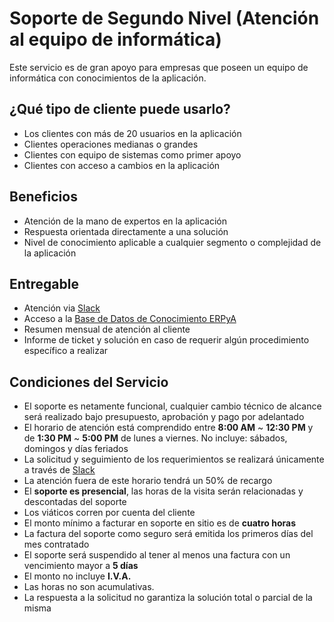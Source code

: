 

# Soporte de Segundo Nivel (Atención al equipo de informática)
Este servicio es de gran apoyo para empresas que poseen un equipo de informática con conocimientos de la aplicación.

## ¿Qué tipo de cliente puede usarlo?
- Los clientes con más de 20 usuarios en la aplicación
- Clientes operaciones medianas o grandes
- Clientes con equipo de sistemas como primer apoyo
- Clientes con acceso a cambios en la aplicación

## Beneficios
- Atención de la mano de expertos en la aplicación
- Respuesta orientada directamente a una solución
- Nivel de conocimiento aplicable a cualquier segmento o complejidad de la aplicación

## Entregable
- Atención via [Slack](https://erpya.slack.com/)
- Acceso a la [Base de Datos de Conocimiento ERPyA](https://stackoverflow.com/c/erpya-customers/questions)
- Resumen mensual de atención al cliente
- Informe de ticket y solución en caso de requerir algún procedimiento específico a realizar

## Condiciones del Servicio
- El soporte es netamente funcional, cualquier cambio técnico de alcance será realizado bajo presupuesto, aprobación y pago por adelantado
- El horario de atención está comprendido entre **8:00 AM** ~ **12:30 PM** y de **1:30 PM** ~ **5:00 PM** de lunes a viernes. No incluye: sábados, domingos y días feriados
- La solicitud y seguimiento de los requerimientos se realizará únicamente a través de [Slack](https://erpya.slack.com/)
- La atención fuera de este horario tendrá un 50% de recargo
- El **soporte es presencial**, las horas de la visita serán relacionadas y descontadas del soporte
- Los viáticos corren por cuenta del cliente
- El monto mínimo a facturar en soporte en sitio es de **cuatro horas**
- La factura del soporte como seguro será emitida los primeros días del mes contratado
- El soporte será suspendido al tener al menos una factura con un vencimiento mayor a **5 días**
- El monto no incluye **I.V.A.**
- Las horas no son acumulativas.
- La respuesta a la solicitud no garantiza la solución total o parcial de la misma

